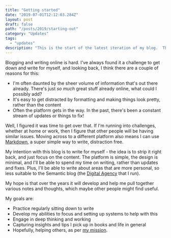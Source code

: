 ```yaml
---
title: "Getting started"
date: "2019-07-01T12:12:03.284Z"
layout: post
draft: false
path: "/posts/2019/starting-out"
category: "Updates"
tags:
  - "updates"
description: "This is the start of the latest iteration of my blog.  The idea is to strip it right back, and just focus on the content.  The platform is simple, the design is uncomplicated, but my hope is that over the years it will develop to collect together various notes and thoughts, which maybe other people might find useful."
---
```


Blogging and writing online is hard.  I've always found it a challenge to get down and write for myself, and looking back, I think there are a couple of reasons for this: 
* I'm often daunted by the sheer volume of information that's out there already.  There's just _so much_ great stuff already online, what could I possibly add? 
* It's easy to get distracted by formatting and making things look pretty, rather than the content
* Often the platform gets in the way.  In the past, there's been a constant stream of updates or things to fix!

Well, I figured it was time to get over that.  If I'm running into challenges, whether at home or work, then I figure that other people will be having similar issues.  Moving across to a different platform also means I can use [Markdown](https://daringfireball.net/projects/markdown/), a super simple way to write, distraction free.

My intention with this blog is to write for myself - the idea is to strip it right back, and just focus on the content.  The platform is simple, the design is minimal, and I'll be able to spend my time on writing, rather than updates and fixes.  Plus, I'll be able to write about areas that are more personal, so less suitable to the Semantic blog (the [Digital Agency](https://www.semantic.co.uk) that I run).

My hope is that over the years it will develop and help me pull together various notes and thoughts, which maybe other people might find useful.

My goals are: 
* Practice regularly sitting down to write
* Develop my abilities to focus and setting up systems to help with this
* Engage in deep thinking and working
* Capturing insights and tips I pick up in books and life in general
* Hopefully, helping others, as per [my mission](/about).

